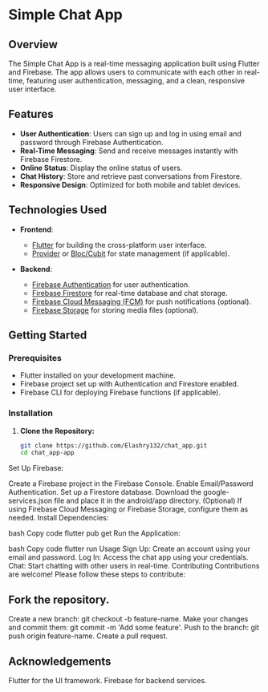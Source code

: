 # Simple Chat App

## Overview

The Simple Chat App is a real-time messaging application built using Flutter and Firebase. The app allows users to communicate with each other in real-time, featuring user authentication, messaging, and a clean, responsive user interface.

## Features

- **User Authentication**: Users can sign up and log in using email and password through Firebase Authentication.
- **Real-Time Messaging**: Send and receive messages instantly with Firebase Firestore.
- **Online Status**: Display the online status of users.
- **Chat History**: Store and retrieve past conversations from Firestore.
- **Responsive Design**: Optimized for both mobile and tablet devices.

## Technologies Used

- **Frontend**: 
  - [Flutter](https://flutter.dev/) for building the cross-platform user interface.
  - [Provider](https://pub.dev/packages/provider) or [Bloc/Cubit](https://bloclibrary.dev/#/) for state management (if applicable).
  
- **Backend**:
  - [Firebase Authentication](https://firebase.google.com/docs/auth) for user authentication.
  - [Firebase Firestore](https://firebase.google.com/docs/firestore) for real-time database and chat storage.
  - [Firebase Cloud Messaging (FCM)](https://firebase.google.com/docs/cloud-messaging) for push notifications (optional).
  - [Firebase Storage](https://firebase.google.com/docs/storage) for storing media files (optional).

## Getting Started

### Prerequisites

- Flutter installed on your development machine.
- Firebase project set up with Authentication and Firestore enabled.
- Firebase CLI for deploying Firebase functions (if applicable).

### Installation

1. **Clone the Repository:**
   ```bash
   git clone https://github.com/Elashry132/chat_app.git
   cd chat_app-app
Set Up Firebase:

Create a Firebase project in the Firebase Console.
Enable Email/Password Authentication.
Set up a Firestore database.
Download the google-services.json file and place it in the android/app directory.
(Optional) If using Firebase Cloud Messaging or Firebase Storage, configure them as needed.
Install Dependencies:

bash
Copy code
flutter pub get
Run the Application:

bash
Copy code
flutter run
Usage
Sign Up: Create an account using your email and password.
Log In: Access the chat app using your credentials.
Chat: Start chatting with other users in real-time.
Contributing
Contributions are welcome! Please follow these steps to contribute:

## Fork the repository.
Create a new branch: git checkout -b feature-name.
Make your changes and commit them: git commit -m 'Add some feature'.
Push to the branch: git push origin feature-name.
Create a pull request.

## Acknowledgements
Flutter for the UI framework.
Firebase for backend services.

